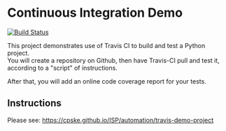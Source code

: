 Continuous Integration Demo
============================
[![Build Status](https://app.travis-ci.com/vitvara/demo-pyci.svg?branch=master)](https://app.travis-ci.com/vitvara/demo-pyci)

This project demonstrates use of Travis CI to build and test a Python project.  
You will create a repository on Github, then have Travis-CI pull and test it,
according to a "script" of instructions.

After that, you will add an online code coverage report for your tests.

## Instructions

Please see: https://cpske.github.io/ISP/automation/travis-demo-project

